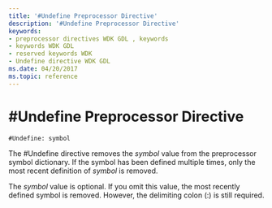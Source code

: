 ```yaml
---
title: '#Undefine Preprocessor Directive'
description: '#Undefine Preprocessor Directive'
keywords:
- preprocessor directives WDK GDL , keywords
- keywords WDK GDL
- reserved keywords WDK
- Undefine directive WDK GDL
ms.date: 04/20/2017
ms.topic: reference
---
```


# \#Undefine Preprocessor Directive


```GDL
#Undefine: symbol
```

The \#Undefine directive removes the *symbol* value from the preprocessor symbol dictionary. If the symbol has been defined multiple times, only the most recent definition of *symbol* is removed.

The *symbol* value is optional. If you omit this value, the most recently defined symbol is removed. However, the delimiting colon (:) is still required.
